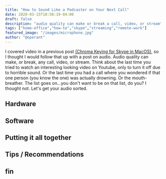 ```yaml
---
title: "How to Sound Like a Podcaster on Your Next Call"
date: 2020-03-15T18:58:19-04:00
draft: false
description: "audio quality can make or break a call, video, or stream"
tags: ["home-office","how-to","skype","streaming","remote-work"]
featured_image: "/images/microphone.jpg"
author: "@operant"
---
```

I covered video in a previous post [(Chroma Keying for Skype in MacOS)](chroma-keying-for-skype-on-macos/), so I thought I would follow that up with a post on audio. Audio quality can make, or break, any call, video, or stream. Think about the last time you tried to watch an interesting looking video on Youtube, only to turn it off due to horrible sound. Or the last time you had a call where you wondered if that one person (you know the one) was actually drowning. Or the mouth-breather. The list goes on...you don't want to be on that list, do you? I thought not. Let's get your audio sorted.

## Hardware

## Software

## Putting it all together

## Tips / Recommendations

## fin
